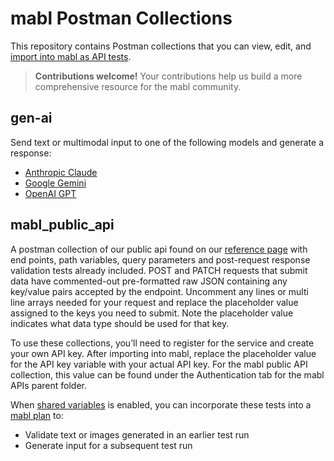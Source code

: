 # mabl Postman Collections
This repository contains Postman collections that you can view, edit, and [import into mabl as API tests](https://help.mabl.com/hc/en-us/articles/19078193969940).

> **Contributions welcome!**
> Your contributions help us build a more comprehensive resource for the mabl community.
  
## gen-ai
Send text or multimodal input to one of the following models and generate a response:
- [Anthropic Claude](https://docs.anthropic.com/en/api/getting-started)
- [Google Gemini](https://ai.google.dev/gemini-api/docs)
- [OpenAI GPT](https://platform.openai.com/docs/api-reference/introduction)

## mabl_public_api
A postman collection of our public api found on our [reference page](https://api.help.mabl.com/reference) with end points, path variables, query parameters and post-request response validation tests already included. POST and PATCH requests that submit data have commented-out pre-formatted raw JSON containing any key/value pairs accepted by the endpoint. Uncomment any lines or multi line arrays needed for your request and replace the placeholder value assigned to the keys you need to submit. Note the placeholder value indicates what data type should be used for that key.

To use these collections, you’ll need to register for the service and create your own API key. After importing into mabl, replace the placeholder value for the API key variable with your actual API key. For the mabl public API collection, this value can be found under the Authentication tab for the mabl APIs parent folder.

When [shared variables](https://help.mabl.com/hc/articles/17750199158804) is enabled, you can incorporate these tests into a [mabl plan](https://help.mabl.com/hc/articles/17780887930516) to:
- Validate text or images generated in an earlier test run
- Generate input for a subsequent test run
